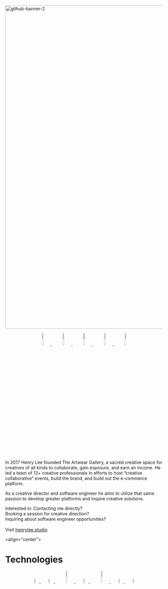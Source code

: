 # 

<a href = "https://henrylee.studio/"><a href = "https://henrylee.studio/">
<img width="1032" alt="github-banner-2" src="https://user-images.githubusercontent.com/101936420/171940001-352d1d91-92a6-410d-b768-c22ceebf646d.png"
alt = "Portfolio" alt = "Portfolio"></a>

<p align="center">
  <a href="https://henrylee.studio/" target="_blank">
    <img src="https://user-images.githubusercontent.com/101936420/172000054-7df36c23-7223-488f-8ecd-9f6bb4a79ff4.png" width="10%"/>
  </a>
&nbsp&nbsp
  <a href="https://www.linkedin.com/in/henry-lee-studio/" target="_blank">
    <img src="https://user-images.githubusercontent.com/101936420/172000064-68bffe39-7735-44bf-8b9e-5228913c5eed.png" width="10%"/>
  </a>
&nbsp&nbsp
  <a href="https://twitter.com/henryleestudio" target="_blank">
    <img src="https://user-images.githubusercontent.com/101936420/172000066-76823694-4946-4c18-9b6c-866c9428a49c.png" width="10%"/>
  </a>
&nbsp&nbsp
  <a href="https://angel.co/u/henry-lee-studio" target="_blank">
      <img src="https://user-images.githubusercontent.com/101936420/172000074-c75d3108-337c-4756-8a45-f05912613242.png" width="10%"/>
  </a>
&nbsp&nbsp
  <a href="https://docs.google.com/document/d/11bE3jL_fGmSpUj5IAVL7uvYC7NxaE7yJhx3ftZXw0As/edit" target="_blank">
      <img src="https://user-images.githubusercontent.com/101936420/172000081-20e4d8e7-7785-4e19-94a9-4be5cf40506c.png" width="10%"/>
  </a>
  </p>

In 2017 Henry Lee founded The Artwear Gallery, a sacred creative space for creatives of all kinds to collaborate, gain exposure, and earn an income. He led a team of 13+ creative professionals In efforts to host “creative collaborative” events, build the brand, and build out the e-commerce platform.

As a creative director and software engineer he aims to utilize that same passion to develop greater platforms and inspire creative solutions.

Interested in:
Contacting me directly? <br>
Booking a session for creative direction? <br>
Inquiring about software engineer opportunities? <br>
<br>
Visit <a href = "https://henrylee.studio/">henrylee.studio</a>

<align="center">
# Technologies
</p>

<p align="center">
  <a href="https://henrylee.studio/" target="_blank">
    <img src="https://user-images.githubusercontent.com/101936420/175752566-bcb24006-569a-4ed6-991d-25793db22dd3.png" width="6%"/>
  </a>&nbsp&nbsp

  <a href="https://henrylee.studio/" target="_blank">
    <img src="https://user-images.githubusercontent.com/101936420/175752553-5e633f17-ad7e-4226-af52-66bcc23b79d6.png" width="6%"/>
  </a>&nbsp&nbsp

  <a href="https://henrylee.studio/" target="_blank">
    <img src="https://user-images.githubusercontent.com/101936420/175752559-35fd16cb-9972-451a-a2c5-ed6c2cdbbb5f.png" width="10%"/>
  </a>&nbsp&nbsp

  <a href="https://henrylee.studio/" target="_blank">
    <img src="https://user-images.githubusercontent.com/101936420/175752590-77571b58-d3bb-4d4f-b334-6e7b724c9f2e.png" width="6%"/>
  </a>&nbsp&nbsp

  <a href="https://henrylee.studio/" target="_blank">
    <img src="https://user-images.githubusercontent.com/101936420/175752599-1fed0463-9123-4573-95fe-193ea6a4b7af.png" width="10%"/>
  </a>&nbsp&nbsp  

  <a href="https://henrylee.studio/" target="_blank">
    <img src="https://user-images.githubusercontent.com/101936420/175752607-96bf6364-e6ee-4d28-af4d-acf6f1f93203.png" width="6%"/>
  </a>&nbsp&nbsp

  <a href="https://henrylee.studio/" target="_blank">
    <img src="https://user-images.githubusercontent.com/101936420/175752569-35e46914-6b83-4e30-9a56-95a21c11eb54.png" width="6%"/>
  </a>
</p>
